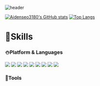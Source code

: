 ![header](https://capsule-render.vercel.app/api?type=Waving&color=b893cf&height=200&section=header&text=Aiden%20Seo&fontSize=40&fontColor=ffffff)

[![Aidenseo3180's GitHub stats](https://github-readme-stats.vercel.app/api?username=Aidenseo3180&theme=swift&show_icons=true)](https://github.com/Aidenseo3180/github-readme-stats)
[![Top Langs](https://github-readme-stats.vercel.app/api/top-langs/?username=Aidenseo3180&layout=compact)](https://github.com/Aidenseo3180/github-readme-stats)

 # :hammer:Skills

 ### :snowman:Platform & Languages

<img src="https://img.shields.io/badge/C++-61DAFB?style=flat&logo=C++&logoColor=white"/> <img src="https://img.shields.io/badge/JavaScript-f59e42?style=flat&logo=JavaScript&logoColor=black"/> <img src="https://img.shields.io/badge/Python-427bf5?style=flat&logo=Python&logoColor=yellow"/> <img src="https://img.shields.io/badge/CSharp-ebe534?style=flat&logo=Csharp&logoColor=black"/> <img src="https://img.shields.io/badge/C-61DAFB?style=flat&logo=C&logoColor=white"/> <img src="https://img.shields.io/badge/MYSQL-7893f5?style=flat&logo=MYSQL&logoColor=black"/> <img src="https://img.shields.io/badge/JAVA-2867bf?style=flat&logo=JAVA&logoColor=black"/> <img src="https://img.shields.io/badge/HTML-a85f1b?style=flat&logo=HTML&logoColor=black"/> <img src="https://img.shields.io/badge/CSS-a6a9ad?style=flat&logo=CSS&logoColor=white"/> 

### :ocean:Tools


<!--
[![Solved.ac Profile](http://mazassumnida.wtf/api/generate_badge?boj=una)](https://solved.ac/una)<br/>
-->
